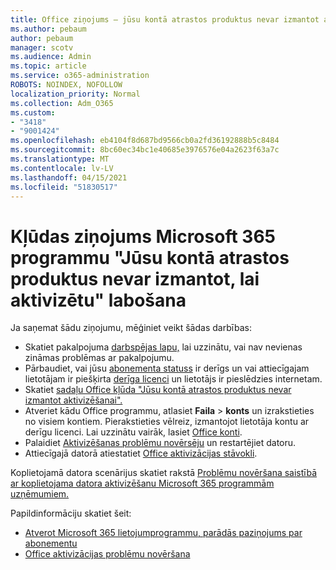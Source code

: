 ```yaml
---
title: Office ziņojums — jūsu kontā atrastos produktus nevar izmantot aktivizēšanai
ms.author: pebaum
author: pebaum
manager: scotv
ms.audience: Admin
ms.topic: article
ms.service: o365-administration
ROBOTS: NOINDEX, NOFOLLOW
localization_priority: Normal
ms.collection: Adm_O365
ms.custom:
- "3418"
- "9001424"
ms.openlocfilehash: eb4104f8d687bd9566cb0a2fd36192888b5c8484
ms.sourcegitcommit: 8bc60ec34bc1e40685e3976576e04a2623f63a7c
ms.translationtype: MT
ms.contentlocale: lv-LV
ms.lasthandoff: 04/15/2021
ms.locfileid: "51830517"
---
```

# <a name="fixing-the-microsoft-365-apps-the-products-we-found-in-your-account-cant-be-used-to-activate-message"></a>Kļūdas ziņojums Microsoft 365 programmu "Jūsu kontā atrastos produktus nevar izmantot, lai aktivizētu" labošana

Ja saņemat šādu ziņojumu, mēģiniet veikt šādas darbības:

- Skatiet pakalpojuma [darbspējas lapu,](https://docs.microsoft.com/office365/enterprise/view-service-health) lai uzzinātu, vai nav nevienas zināmas problēmas ar pakalpojumu.
- Pārbaudiet, vai jūsu [abonementa statuss](https://support.office.com/article/0d23d3c0-c19c-4b2f-9845-5344fedc4380#bkmk_checksubscription) ir derīgs un vai attiecīgajam lietotājam ir piešķirta [derīga licenci](https://support.office.com/article/997596B5-4173-4627-B915-36ABAC6786DC) un lietotājs ir pieslēdzies internetam. 
- Skatiet [sadaļu Office kļūda "Jūsu kontā atrastos produktus nevar izmantot aktivizēšanai".](https://support.office.com/article/c9f9a0b3-5aae-4131-8077-21e6a59f141e)
- Atveriet kādu Office programmu, atlasiet **Faila**  >  **konts** un izrakstieties no visiem kontiem. Pierakstieties vēlreiz, izmantojot lietotāja kontu ar derīgu licenci. Lai uzzinātu vairāk, lasiet [Office konti](https://support.office.com/article/628ea040-f265-49de-b986-be09c3ebf8a9).
- Palaidiet [Aktivizēšanas problēmu novērsēju](https://aka.ms/SARA-OfficeActivation-Alchemy) un restartējiet datoru.
- Attiecīgajā datorā atiestatiet [Office aktivizācijas stāvokli](https://docs.microsoft.com/office365/troubleshoot/activation/reset-office-365-proplus-activation-state).

Koplietojamā datora scenārijus skatiet rakstā [Problēmu novēršana saistībā ar koplietojama datora aktivizēšanu Microsoft 365 programmām uzņēmumiem.](https://docs.microsoft.com/deployoffice/troubleshoot-shared-computer-activation)

Papildinformāciju skatiet šeit: 
- [Atverot Microsoft 365 lietojumprogrammu, parādās paziņojums par abonementu](https://support.office.com/article/4cabe32c-f594-4c0e-9191-3d3ade10cceb)
- [Office aktivizācijas problēmu novēršana](https://support.office.com/article/0d23d3c0-c19c-4b2f-9845-5344fedc4380)